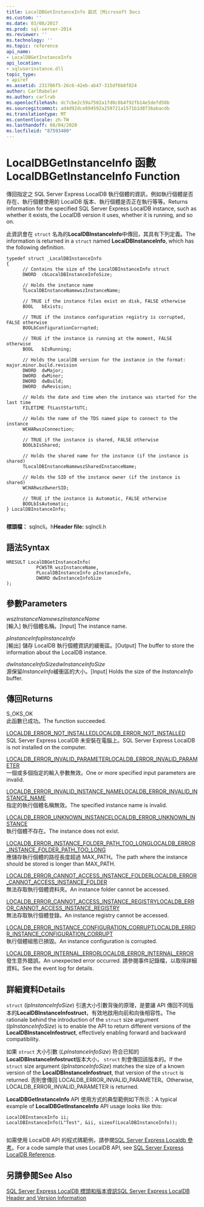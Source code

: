 ```yaml
---
title: LocalDBGetInstanceInfo 函式 |Microsoft Docs
ms.custom: ''
ms.date: 03/08/2017
ms.prod: sql-server-2014
ms.reviewer: ''
ms.technology: ''
ms.topic: reference
api_name:
- LocalDBGetInstanceInfo
api_location:
- sqluserinstance.dll
topic_type:
- apiref
ms.assetid: 231706f5-26c6-42eb-ab47-315df6b8f824
author: CarlRabeler
ms.author: carlrab
ms.openlocfilehash: dc7cbe2c59a7502a1fd0c8b4f92fb14e5defd50b
ms.sourcegitcommit: ad4d92dce894592a259721a1571b1d8736abacdb
ms.translationtype: MT
ms.contentlocale: zh-TW
ms.lasthandoff: 08/04/2020
ms.locfileid: "87593400"
---
```

# <a name="localdbgetinstanceinfo-function"></a><span data-ttu-id="078db-102">LocalDBGetInstanceInfo 函數</span><span class="sxs-lookup"><span data-stu-id="078db-102">LocalDBGetInstanceInfo Function</span></span>
  <span data-ttu-id="078db-103">傳回指定之 SQL Server Express LocalDB 執行個體的資訊，例如執行個體是否存在、執行個體使用的 LocalDB 版本、執行個體是否正在執行等等。</span><span class="sxs-lookup"><span data-stu-id="078db-103">Returns information for the specified SQL Server Express LocalDB instance, such as whether it exists, the LocalDB version it uses, whether it is running, and so on.</span></span>  
  
 <span data-ttu-id="078db-104">此資訊會在 `struct` 名為的**LocalDBInstanceInfo**中傳回，其具有下列定義。</span><span class="sxs-lookup"><span data-stu-id="078db-104">The information is returned in a `struct` named **LocalDBInstanceInfo**, which has the following definition.</span></span>  
  
```  
typedef struct _LocalDBInstanceInfo  
{  
      // Contains the size of the LocalDBInstanceInfo struct  
      DWORD  cbLocalDBInstanceInfoSize;  
  
      // Holds the instance name  
      TLocalDBInstanceNamewszInstanceName;  
  
      // TRUE if the instance files exist on disk, FALSE otherwise  
      BOOL   bExists;  
  
      // TRUE if the instance configuration registry is corrupted, FALSE otherwise  
      BOOLbConfigurationCorrupted;  
  
      // TRUE if the instance is running at the moment, FALSE otherwise  
      BOOL   bIsRunning;  
  
      // Holds the LocalDB version for the instance in the format: major.minor.build.revision  
      DWORD  dwMajor;  
      DWORD  dwMinor;  
      DWORD  dwBuild;  
      DWORD  dwRevision;  
  
      // Holds the date and time when the instance was started for the last time  
      FILETIME ftLastStartUTC;  
  
      // Holds the name of the TDS named pipe to connect to the instance  
      WCHARwszConnection;  
  
      // TRUE if the instance is shared, FALSE otherwise  
      BOOLbIsShared;  
  
      // Holds the shared name for the instance (if the instance is shared)  
      TLocalDBInstanceNamewszSharedInstanceName;  
  
      // Holds the SID of the instance owner (if the instance is shared)  
      WCHARwszOwnerSID;   
  
      // TRUE if the instance is Automatic, FALSE otherwise  
      BOOLbIsAutomatic;  
} LocalDBInstanceInfo;  
  
```  
  
 <span data-ttu-id="078db-105">**標頭檔：** sqlncli。h</span><span class="sxs-lookup"><span data-stu-id="078db-105">**Header file:** sqlncli.h</span></span>  
  
## <a name="syntax"></a><span data-ttu-id="078db-106">語法</span><span class="sxs-lookup"><span data-stu-id="078db-106">Syntax</span></span>  
  
```  
HRESULT LocalDBGetInstanceInfo(  
           PCWSTR wszInstanceName,  
           PLocalDBInstanceInfo pInstanceInfo,  
           DWORD dwInstanceInfoSize   
);  
```  
  
## <a name="parameters"></a><span data-ttu-id="078db-107">參數</span><span class="sxs-lookup"><span data-stu-id="078db-107">Parameters</span></span>  
 <span data-ttu-id="078db-108">*wszInstanceName*</span><span class="sxs-lookup"><span data-stu-id="078db-108">*wszInstanceName*</span></span>  
 <span data-ttu-id="078db-109">[輸入] 執行個體名稱。</span><span class="sxs-lookup"><span data-stu-id="078db-109">[Input] The instance name.</span></span>  
  
 <span data-ttu-id="078db-110">*pInstanceInfo*</span><span class="sxs-lookup"><span data-stu-id="078db-110">*pInstanceInfo*</span></span>  
 <span data-ttu-id="078db-111">[輸出] 儲存 LocalDB 執行個體資訊的緩衝區。</span><span class="sxs-lookup"><span data-stu-id="078db-111">[Output] The buffer to store the information about the LocalDB instance.</span></span>  
  
 <span data-ttu-id="078db-112">*dwInstanceInfoSize*</span><span class="sxs-lookup"><span data-stu-id="078db-112">*dwInstanceInfoSize*</span></span>  
 <span data-ttu-id="078db-113">源保留*InstanceInfo*緩衝區的大小。</span><span class="sxs-lookup"><span data-stu-id="078db-113">[Input] Holds the size of the *InstanceInfo* buffer.</span></span>  
  
## <a name="returns"></a><span data-ttu-id="078db-114">傳回</span><span class="sxs-lookup"><span data-stu-id="078db-114">Returns</span></span>  
 <span data-ttu-id="078db-115">S_OK</span><span class="sxs-lookup"><span data-stu-id="078db-115">S_OK</span></span>  
 <span data-ttu-id="078db-116">此函數已成功。</span><span class="sxs-lookup"><span data-stu-id="078db-116">The function succeeded.</span></span>  
  
 [<span data-ttu-id="078db-117">LOCALDB_ERROR_NOT_INSTALLED</span><span class="sxs-lookup"><span data-stu-id="078db-117">LOCALDB_ERROR_NOT_INSTALLED</span></span>](../express-localdb-error-messages/localdb-error-not-installed.md)  
 <span data-ttu-id="078db-118">SQL Server Express LocalDB 未安裝在電腦上。</span><span class="sxs-lookup"><span data-stu-id="078db-118">SQL Server Express LocalDB is not installed on the computer.</span></span>  
  
 [<span data-ttu-id="078db-119">LOCALDB_ERROR_INVALID_PARAMETER</span><span class="sxs-lookup"><span data-stu-id="078db-119">LOCALDB_ERROR_INVALID_PARAMETER</span></span>](../express-localdb-error-messages/localdb-error-invalid-parameter.md)  
 <span data-ttu-id="078db-120">一個或多個指定的輸入參數無效。</span><span class="sxs-lookup"><span data-stu-id="078db-120">One or more specified input parameters are invalid.</span></span>  
  
 [<span data-ttu-id="078db-121">LOCALDB_ERROR_INVALID_INSTANCE_NAME</span><span class="sxs-lookup"><span data-stu-id="078db-121">LOCALDB_ERROR_INVALID_INSTANCE_NAME</span></span>](../express-localdb-error-messages/localdb-error-invalid-instance-name.md)  
 <span data-ttu-id="078db-122">指定的執行個體名稱無效。</span><span class="sxs-lookup"><span data-stu-id="078db-122">The specified instance name is invalid.</span></span>  
  
 [<span data-ttu-id="078db-123">LOCALDB_ERROR_UNKNOWN_INSTANCE</span><span class="sxs-lookup"><span data-stu-id="078db-123">LOCALDB_ERROR_UNKNOWN_INSTANCE</span></span>](../express-localdb-error-messages/localdb-error-unknown-instance.md)  
 <span data-ttu-id="078db-124">執行個體不存在。</span><span class="sxs-lookup"><span data-stu-id="078db-124">The instance does not exist.</span></span>  
  
 [<span data-ttu-id="078db-125">LOCALDB_ERROR_INSTANCE_FOLDER_PATH_TOO_LONG</span><span class="sxs-lookup"><span data-stu-id="078db-125">LOCALDB_ERROR_INSTANCE_FOLDER_PATH_TOO_LONG</span></span>](../express-localdb-error-messages/localdb-error-instance-folder-path-too-long.md)  
 <span data-ttu-id="078db-126">應儲存執行個體的路徑長度超過 MAX_PATH。</span><span class="sxs-lookup"><span data-stu-id="078db-126">The path where the instance should be stored is longer than MAX_PATH.</span></span>  
  
 [<span data-ttu-id="078db-127">LOCALDB_ERROR_CANNOT_ACCESS_INSTANCE_FOLDER</span><span class="sxs-lookup"><span data-stu-id="078db-127">LOCALDB_ERROR_CANNOT_ACCESS_INSTANCE_FOLDER</span></span>](../express-localdb-error-messages/localdb-error-cannot-access-instance-folder.md)  
 <span data-ttu-id="078db-128">無法存取執行個體資料夾。</span><span class="sxs-lookup"><span data-stu-id="078db-128">An instance folder cannot be accessed.</span></span>  
  
 [<span data-ttu-id="078db-129">LOCALDB_ERROR_CANNOT_ACCESS_INSTANCE_REGISTRY</span><span class="sxs-lookup"><span data-stu-id="078db-129">LOCALDB_ERROR_CANNOT_ACCESS_INSTANCE_REGISTRY</span></span>](../express-localdb-error-messages/localdb-error-cannot-access-instance-registry.md)  
 <span data-ttu-id="078db-130">無法存取執行個體登錄。</span><span class="sxs-lookup"><span data-stu-id="078db-130">An instance registry cannot be accessed.</span></span>  
  
 [<span data-ttu-id="078db-131">LOCALDB_ERROR_INSTANCE_CONFIGURATION_CORRUPT</span><span class="sxs-lookup"><span data-stu-id="078db-131">LOCALDB_ERROR_INSTANCE_CONFIGURATION_CORRUPT</span></span>](../express-localdb-error-messages/localdb-error-instance-configuration-corrupt.md)  
 <span data-ttu-id="078db-132">執行個體組態已損毀。</span><span class="sxs-lookup"><span data-stu-id="078db-132">An instance configuration is corrupted.</span></span>  
  
 [<span data-ttu-id="078db-133">LOCALDB_ERROR_INTERNAL_ERROR</span><span class="sxs-lookup"><span data-stu-id="078db-133">LOCALDB_ERROR_INTERNAL_ERROR</span></span>](../express-localdb-error-messages/localdb-error-internal-error.md)  
 <span data-ttu-id="078db-134">發生意外錯誤。</span><span class="sxs-lookup"><span data-stu-id="078db-134">An unexpected error occurred.</span></span> <span data-ttu-id="078db-135">請參閱事件記錄檔，以取得詳細資料。</span><span class="sxs-lookup"><span data-stu-id="078db-135">See the event log for details.</span></span>  
  
## <a name="details"></a><span data-ttu-id="078db-136">詳細資料</span><span class="sxs-lookup"><span data-stu-id="078db-136">Details</span></span>  
 <span data-ttu-id="078db-137">`struct` (*lpInstanceInfoSize*) 引進大小引數背後的原理，是要讓 API 傳回不同版本的**LocalDBInstanceInfostruct**，有效地啟用向前和向後相容性。</span><span class="sxs-lookup"><span data-stu-id="078db-137">The rationale behind the introduction of the `struct` size argument (*lpInstanceInfoSize*) is to enable the API to return different versions of the **LocalDBInstanceInfostruct**, effectively enabling forward and backward compatibility.</span></span>  
  
 <span data-ttu-id="078db-138">如果 `struct` 大小引數 (*LpInstanceInfoSize*) 符合已知的**LocalDBInstanceInfostruct**版本大小， `struct` 則會傳回該版本的。</span><span class="sxs-lookup"><span data-stu-id="078db-138">If the `struct` size argument (*lpInstanceInfoSize*) matches the size of a known version of the **LocalDBInstanceInfostruct**, that version of the `struct` is returned.</span></span> <span data-ttu-id="078db-139">否則會傳回 LOCALDB_ERROR_INVALID_PARAMETER。</span><span class="sxs-lookup"><span data-stu-id="078db-139">Otherwise, LOCALDB_ERROR_INVALID_PARAMETER is returned.</span></span>  
  
 <span data-ttu-id="078db-140">**LocalDBGetInstanceInfo** API 使用方式的典型範例如下所示：</span><span class="sxs-lookup"><span data-stu-id="078db-140">A typical example of **LocalDBGetInstanceInfo** API usage looks like this:</span></span>  
  
```  
LocalDBInstanceInfo ii;  
LocalDBInstanceInfo(L"Test", &ii, sizeof(LocalDBInstanceInfo));  
  
```  
  
 <span data-ttu-id="078db-141">如需使用 LocalDB API 的程式碼範例，請參閱[SQL Server Express Localdb 參考](../sql-server-express-localdb-reference.md)。</span><span class="sxs-lookup"><span data-stu-id="078db-141">For a code sample that uses LocalDB API, see [SQL Server Express LocalDB Reference](../sql-server-express-localdb-reference.md).</span></span>  
  
## <a name="see-also"></a><span data-ttu-id="078db-142">另請參閱</span><span class="sxs-lookup"><span data-stu-id="078db-142">See Also</span></span>  
 [<span data-ttu-id="078db-143">SQL Server Express LocalDB 標頭和版本資訊</span><span class="sxs-lookup"><span data-stu-id="078db-143">SQL Server Express LocalDB Header and Version Information</span></span>](sql-server-express-localdb-header-and-version-information.md)  
  
  

